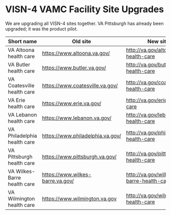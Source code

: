 # VISN-4 VAMC Facility Site Upgrades

We are upgrading all VISN-4 sites together. VA Pittsburgh has already been upgraded; it was the product pilot.

| Short name                  | Old site                         | New site                               | 
| ----------------------------|----------------------------------| ---------------------------------------|
| VA Altoona health care      | https://www.altoona.va.gov/      | http://va.gov/altoona-health-care      |
| VA Butler health care       | https://www.butler.va.gov/       | http://va.gov/butler-health-care       |
| VA Coatesville health care  | https://www.coatesville.va.gov/  | http://va.gov/coatesville-health-care  |
| VA Erie health care         | https://www.erie.va.gov/         | http://va.gov/erie-health-care         |
| VA Lebanon health care      | https://www.lebanon.va.gov/      | http://va.gov/lebanon-health-care      |
| VA Philadelphia health care | https://www.philadelphia.va.gov/ | http://va.gov/philadelphia-health-care |
| VA Pittsburgh health care   | https://www.pittsburgh.va.gov/   | http://va.gov/pittsburgh-health-care   | 
| VA Wilkes-Barre health care | https://www.wilkes-barre.va.gov/ | http://va.gov/wilkes-barre-health-care |
| VA Wilmington health care   | https://www.wilmington.va.gov    | http://va.gov/wilmington-health-care   |
